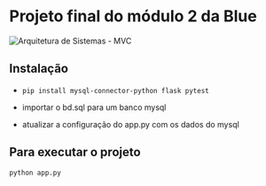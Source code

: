 # Projeto final do módulo 2 da Blue


![Arquitetura de Sistemas - MVC](https://user-images.githubusercontent.com/79869120/117563245-dfaba980-b07a-11eb-8291-379fca5b9d5e.jpg)

## Instalação

- `pip install mysql-connector-python flask pytest`

- importar o bd.sql para um banco mysql

- atualizar a configuração do app.py com os dados do mysql

## Para executar o projeto
`python app.py`
